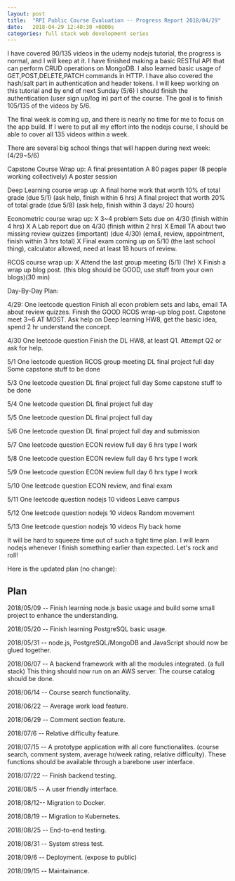 ```yaml
---
layout: post
title:  "RPI Public Course Evaluation -- Progress Report 2018/04/29"
date:   2018-04-29 12:40:30 +0000s
categories: full stack web development series
---
```


I have covered 90/135 videos in the udemy nodejs tutorial, the progress is normal, and I will keep at it. I have finished making a basic RESTful API that can perform CRUD operations on MongoDB. I also learned basic usage of GET,POST,DELETE,PATCH commands in HTTP. I have also covered the hash/salt part in authentication and header tokens. I will keep working on this tutorial and by end of next Sunday (5/6) I should finish the authentication (user sign up/log in) part of the course. The goal is to finish 105/135 of the videos by 5/6. 

The final week is coming up, and there is nearly no time for me to focus on the app build. If I were to put all my effort into the nodejs course, I should be able to cover all 135 videos within a week.

There are several big school things that will happen during next week: (4/29~5/6)

Capstone Course Wrap up:
A final presentation
A 80 pages paper (8 people working collectively)
A poster session 

Deep Learning course wrap up:
A final home work that worth 10% of total grade (due 5/1) (ask help, finish within 6 hrs)
A final project that worth 20% of total grade (due 5/8) (ask help, finish within 3 days/ 20 hours)

Econometric course wrap up:
X 3~4 problem Sets due on 4/30 (finish within 4 hrs)
X A Lab report due on 4/30 (finish within 2 hrs)
X Email TA about two missing review quizzes (important) (due 4/30) (email, review, appointment, finish within 3 hrs total)
X Final exam coming up on 5/10 (the last school thing), calculator allowed, need at least 18 hours of review. 

RCOS course wrap up:
X Attend the last group meeting (5/1) (1hr)
X Finish a wrap up blog post. (this blog should be GOOD, use stuff from your own blogs)(30 min)

Day-By-Day Plan:

4/29:
One leetcode question 
Finish all econ problem sets and labs, email TA about review quizzes. 
Finish the GOOD RCOS wrap-up blog post.
Capstone meet 3~6 AT MOST.
Ask help on Deep learning HW8, get the basic idea, spend 2 hr understand the concept. 

4/30
One leetcode question 
Finish the DL HW8, at least Q1. Attempt Q2 or ask for help. 

5/1 
One leetcode question 
RCOS group meeting
DL final project full day
Some capstone stuff to be done

5/3
One leetcode question 
DL final project full day
Some capstone stuff to be done

5/4
One leetcode question 
DL final project full day

5/5
One leetcode question 
DL final project full day

5/6
One leetcode question 
DL final project full day and submission

5/7
One leetcode question 
ECON review full day 6 hrs type I work

5/8 
One leetcode question 
ECON review full day 6 hrs type I work

5/9
One leetcode question 
ECON review full day 6 hrs type I work

5/10 
One leetcode question 
ECON review, and final exam

5/11
One leetcode question 
nodejs 10 videos
Leave campus

5/12
One leetcode question 
nodejs 10 videos
Random movement

5/13
One leetcode question 
nodejs 10 videos
Fly back home

It will be hard to squeeze time out of such a tight time plan. I will learn nodejs whenever I finish something earlier than expected. Let's rock and roll!

Here is the updated plan (no change):

## Plan ##
2018/05/09 -- Finish learning node.js basic usage and build some small project to enhance the understanding. 

2018/05/20 -- Finish learning PostgreSQL basic usage.

2018/05/31 -- node.js, PostgreSQL/MongoDB and JavaScript should now be glued together. 

2018/06/07 -- A backend framework with all the modules integrated. (a full stack) This thing should now run on an AWS server. The course catalog should be done. 

2018/06/14 -- Course search functionality. 

2018/06/22 -- Average work load feature.

2018/06/29 -- Comment section feature.

2018/07/6 -- Relative difficulty feature. 

2018/07/15 -- A prototype application with all core functionalites. (course search, comment system, average hr/week rating, relative difficulty). These functions should be available through a barebone user interface. 

2018/07/22 -- Finish backend testing.

2018/08/5 -- A user friendly interface. 

2018/08/12-- Migration to Docker.

2018/08/19 -- Migration to Kubernetes.

2018/08/25 -- End-to-end testing.

2018/08/31 -- System stress test.

2018/09/6 -- Deployment. (expose to public)

2018/09/15 -- Maintainance. 







 





